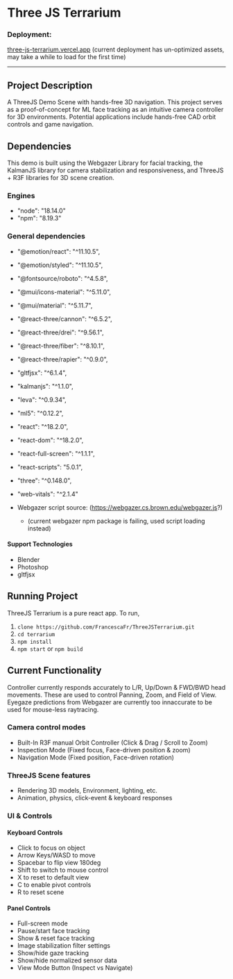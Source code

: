 # Three JS Terrarium 

### Deployment: 
[three-js-terrarium.vercel.app](https://three-js-terrarium.vercel.app/)
(current deployment has un-optimized assets, may take a while to load for the first time)

---
## Project Description

A ThreeJS Demo Scene with hands-free 3D navigation. This project serves as a proof-of-concept for ML face tracking as an intuitive camera controller for 3D environments. Potential applications include hands-free CAD orbit controls and game navigation.

## Dependencies
This demo is built using the Webgazer Library for facial tracking, the KalmanJS library for camera stabilization and responsiveness, and ThreeJS + R3F libraries for 3D scene creation.

### Engines
- "node": "18.14.0"
- "npm": "8.19.3"

### General dependencies
- "@emotion/react": "^11.10.5",
- "@emotion/styled": "^11.10.5",
- "@fontsource/roboto": "^4.5.8",
- "@mui/icons-material": "^5.11.0",
- "@mui/material": "^5.11.7",
- "@react-three/cannon": "^6.5.2",
- "@react-three/drei": "^9.56.1",
- "@react-three/fiber": "^8.10.1",
- "@react-three/rapier": "^0.9.0",
- "gltfjsx": "^6.1.4",
- "kalmanjs": "^1.1.0",
- "leva": "^0.9.34",
- "ml5": "^0.12.2",
- "react": "^18.2.0",
- "react-dom": "^18.2.0",
- "react-full-screen": "^1.1.1",
- "react-scripts": "5.0.1",
- "three": "^0.148.0",
- "web-vitals": "^2.1.4"

- Webgazer script source: (https://webgazer.cs.brown.edu/webgazer.js?)
   - (current webgazer npm package is failing, used script loading instead)

#### Support Technologies
- Blender
- Photoshop
- gltfjsx

## Running Project
ThreeJS Terrarium is a pure react app. To run, 
1. `clone https://github.com/FrancescaFr/ThreeJSTerrarium.git`
2. `cd terrarium`
3. `npm install`
4. `npm start` or `npm build`

## Current Functionality

Controller currently responds accurately to L/R, Up/Down & FWD/BWD head movements. These are used to control Panning, Zoom, and Field of View.
Eyegaze predictions from Webgazer are currently too innaccurate to be used for mouse-less raytracing.

### Camera control modes
- Built-In R3F manual Orbit Controller (Click & Drag / Scroll to Zoom)
- Inspection Mode (Fixed focus, Face-driven position & zoom) 
- Navigation Mode (Fixed position, Face-driven rotation)

### ThreeJS Scene features
- Rendering 3D models, Environment, lighting, etc.
- Animation, physics, click-event & keyboard responses

### UI & Controls
#### Keyboard Controls
- Click to focus on object
- Arrow Keys/WASD to move
- Spacebar to flip view 180deg
- Shift to switch to mouse control
- X to reset to default view
- C to enable pivot controls
- R to reset scene

#### Panel Controls

- Full-screen mode
- Pause/start face tracking
- Show & reset face tracking
- Image stabilization filter settings
- Show/hide gaze tracking 
- Show/hide normalized sensor data
- View Mode Button (Inspect vs Navigate)




